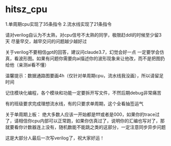 # hitsz_cpu
1.单周期cpu实现了35条指令
2.流水线实现了21条指令

请对verilog自认为不太熟，对cpu信号不太熟的同学，极限赶ddl的时候至少留3天
尽量早交，越早交问的问题越少越好过

关于verilog不要相信gpt的回答，建议问claude3.7，幻觉会好一点
一定要学会仿真，看波形图。如果有问题你需要向ai描述你的波形现象来让他改，而不是把图扔给他（亲测ai看不懂）

温馨提示：数据通路图要画4h（仅针对单周期cpu，流水线我没画），所以请留足时间

记住模块化编程，各个模块和功能一定要拆开写文件，不然后期debug非常痛苦

有的班级要求完成理想流水线，有的只要求单周期，这个全看抽签运气

关于单周期上板：
绝大多数人应该一开始都是fff或者是000，如果你的trace过了，请相信你cpu内部可以正常跑，如果你仿真过了，说明你的汇编也写对了，那就要看你计数器连上没有，随机数能不能跳之类的这部分，一定注意同步异步问题

这是大部分人最后一次写verilog了，祝大家好运！
